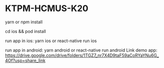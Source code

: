 # KTPM-HCMUS-K20
  yarn or npm install
	
  cd ios && pod install
	
  run app in ios: yarn ios or react-native run ios
	
  run app in android: yarn android or react-native run android
Link demo app: https://drive.google.com/drive/folders/1TGZ7_nr7X4D9taF59aCoRYaYNu6G_4Of?usp=share_link

